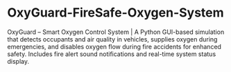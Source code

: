 # OxyGuard-FireSafe-Oxygen-System
OxyGuard – Smart Oxygen Control System | A Python GUI-based simulation that detects occupants and air quality in vehicles, supplies oxygen during emergencies, and disables oxygen flow during fire accidents for enhanced safety. Includes fire alert sound notifications and real-time system status display.
